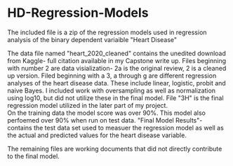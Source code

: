 # HD-Regression-Models
The included file is a zip of the regression models used in regression analysis of the binary dependent variaible "Heart Disease"

The data file named "heart_2020_cleaned" contains the unedited download from Kaggle- full citation available in my Capstone write up.
Files beginning with number 2 are data visialization- 2a is the original review, 2 is a cleaned up version.
Filed beginning with a 3, a through g are different regression analyses of the heart disease data.
  These include linear, logistic, probit and naive Bayes.
  I included work with oversampling as well as normalization using log10, but did not utilize these in the final model.
File "3H" is the final regression model utilized in the later part of my project.  
  On the training data the model score was over 90%.  This model also perfoemed over 90% when run on test data.
"Final Model Results"- contains the test data set used to measuer the regression model as well as the actual and predicted values for the heart disease variable.

The remaining files are working documents that did not directly contribute to the final model.
